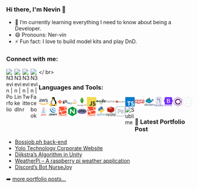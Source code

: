 ### Hi there, I'm Nevin 👋

- 🌱 I’m currently learning everything I need to know about being a Developer.
- 😄 Pronouns: Ner-vin
- ⚡ Fun fact: I love to build model kits and play DnD.

### Connect with me:

[<img align="left" alt="N3evin | Porfolio" width="22px"  src="https://simpleicons.org/icons/wordpress.svg" />][website]
[<img align="left" alt="N3evin | LinkedIn" width="22px"  src="https://simpleicons.org/icons/linkedin.svg" />][linkedin]
[<img align="left" alt="N3evin | Twitter" width="22px"  src="https://simpleicons.org/icons/twitter.svg" />][twitter]
[<img align="left" alt="N3evin | Facebook" width="22px"  src="https://simpleicons.org/icons/facebook.svg" />][facebook]

</ br>

### Languages and Tools:

[<img align="left" alt="AWS" width="26px" src="https://raw.githubusercontent.com/devicons/devicon/master/icons/amazonwebservices/amazonwebservices-original-wordmark.svg" />][website]
[<img align="left" alt="Linux" width="26px" src="https://github.com/devicons/devicon/blob/master/icons/linux/linux-original.svg" />][website]
[<img align="left" alt="Git" width="26px" src="https://raw.githubusercontent.com/devicons/devicon/master/icons/git/git-original-wordmark.svg" />][website]
[<img align="left" alt="MySQL" width="26px" src="https://raw.githubusercontent.com/devicons/devicon/master/icons/mysql/mysql-original-wordmark.svg" />][website]
[<img align="left" alt="MongoDB" width="26px" src="https://github.com/devicons/devicon/blob/master/icons/mongodb/mongodb-original-wordmark.svg" />][website]
[<img align="left" alt="JavaScript" width="26px" src="https://raw.githubusercontent.com/devicons/devicon/master/icons/javascript/javascript-original.svg" />][website]
[<img align="left" alt="Node JS" width="26px" src="https://raw.githubusercontent.com/devicons/devicon/master/icons/nodejs/nodejs-original-wordmark.svg" />][website]
[<img align="left" alt="Express" width="26px" src="https://raw.githubusercontent.com/devicons/devicon/master/icons/express/express-original-wordmark.svg" />][website]
[<img align="left" alt="Angular JS" width="26px" src="https://raw.githubusercontent.com/devicons/devicon/master/icons/angularjs/angularjs-original-wordmark.svg" />][website]
[<img align="left" alt="TypeScript" width="26px" src="https://raw.githubusercontent.com/devicons/devicon/master/icons/typescript/typescript-original.svg" />][website]
[<img align="left" alt="Npm" width="26px" src="https://raw.githubusercontent.com/devicons/devicon/master/icons/npm/npm-original-wordmark.svg" />][website]
[<img align="left" alt="Docker" width="26px" src="https://raw.githubusercontent.com/devicons/devicon/master/icons/docker/docker-original-wordmark.svg" />][website]
[<img align="left" alt="Heroku" width="26px" src="https://raw.githubusercontent.com/devicons/devicon/master/icons/heroku/heroku-original-wordmark.svg" />][website]
[<img align="left" alt="Bootstrap" width="26px" src="https://github.com/devicons/devicon/blob/master/icons/bootstrap/bootstrap-plain-wordmark.svg" />][website]
[<img align="left" alt="C-Sharp" width="26px" src="https://raw.githubusercontent.com/devicons/devicon/master/icons/csharp/csharp-line.svg" />][website]
[<img align="left" alt="C" width="26px" src="https://raw.githubusercontent.com/devicons/devicon/master/icons/c/c-line.svg" />][website]
[<img align="left" alt="Java" width="26px" src="https://raw.githubusercontent.com/devicons/devicon/master/icons/java/java-original-wordmark.svg" />][website]
[<img align="left" alt="Jquery" width="26px" src="https://raw.githubusercontent.com/devicons/devicon/master/icons/jquery/jquery-original-wordmark.svg" />][website]
[<img align="left" alt="Laravel" width="26px" src="https://raw.githubusercontent.com/devicons/devicon/master/icons/laravel/laravel-plain-wordmark.svg" />][website]
[<img align="left" alt="Ngnix" width="26px" src="https://raw.githubusercontent.com/devicons/devicon/master/icons/nginx/nginx-original.svg" />][website]
[<img align="left" alt="Php" width="26px" src="https://raw.githubusercontent.com/devicons/devicon/master/icons/php/php-original.svg" />][website]
[<img align="left" alt="Laravel" width="26px" src="https://raw.githubusercontent.com/devicons/devicon/master/icons/laravel/laravel-plain-wordmark.svg" />][website]
[<img align="left" alt="Python" width="26px" src="https://raw.githubusercontent.com/devicons/devicon/master/icons/python/python-original-wordmark.svg" />][website]
[<img align="left" alt="Redis" width="26px" src="https://raw.githubusercontent.com/devicons/devicon/master/icons/redis/redis-original-wordmark.svg" />][website]
[<img align="left" alt="Photoshop" width="26px" src="https://raw.githubusercontent.com/devicons/devicon/master/icons/photoshop/photoshop-line.svg" />][website]
[<img align="left" alt="Sublime" width="26px" src="https://cdn.worldvectorlogo.com/logos/sublime-text.svg" />][website]

<br />
<br />

### 📕 Latest Portfolio Post

<!-- BLOG-POST-LIST:START -->
- [Bossjob.ph back-end](https://www.n3evin.com/bossjob-ph-back-end/)
- [Yolo Technology Corporate Website](https://www.n3evin.com/yolo-technology-corporate-website/)
- [Dijkstra’s Algorithm in Unity](https://www.n3evin.com/dijkstras-algorithm-in-unity/)
- [WeatherPi – A raspberry pi weather application](https://www.n3evin.com/weatherpi-a-raspberry-pi-weather-application/)
- [Discord’s Bot NurseJoy](https://www.n3evin.com/discords-bot-nursejoy/)
<!-- BLOG-POST-LIST:END -->

➡️ [more portfolio posts...][website]

[website]: https://www.n3evin.com
[twitter]: https://twitter.com/n3evin
[facebook]: https://www.facebook.com/nevin.vu
[linkedin]: https://www.linkedin.com/in/n3evin/
